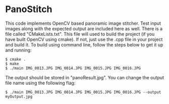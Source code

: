 # PanoStitch

This code implements OpenCV based panoramic image stitcher. Test input images along with 
the expected output are included here as well. There is a file called "CMakeLists.txt". 
This file will used to build the project (if you have built OpenCV using cmake). If not, 
just use the .cpp file in your project and build it. To build using command line, follow 
the steps below to get it up and running:

	$ cmake .
	$ make
	$ ./main IMG_0013.JPG IMG_0014.JPG IMG_0015.JPG IMG_0016.JPG

The output should be stored in "panoResult.jpg". You can change the output file name using the following flag:

	$ ./main IMG_0013.JPG IMG_0014.JPG IMG_0015.JPG IMG_0016.JPG --output myOutput.jpg